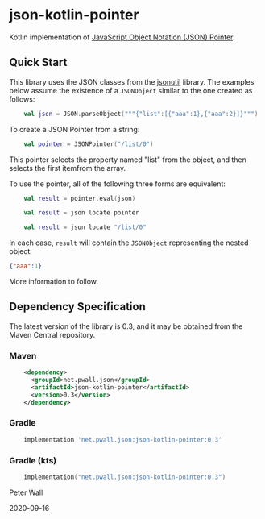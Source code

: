 # json-kotlin-pointer

Kotlin implementation of [JavaScript Object Notation (JSON) Pointer](https://tools.ietf.org/html/rfc6901).

## Quick Start

This library uses the JSON classes from the [jsonutil](https://github.com/pwall567/jsonutil) library.
The examples below assume the existence of a `JSONObject` similar to the one created as follows:
```kotlin
    val json = JSON.parseObject("""{"list":[{"aaa":1},{"aaa":2}]}""")
```

To create a JSON Pointer from a string:
```kotlin
    val pointer = JSONPointer("/list/0")
```
This pointer selects the property named "list" from the object, and then selects the first itemfrom the array.

To use the pointer, all of the following three forms are equivalent:
```kotlin
    val result = pointer.eval(json)
```
```kotlin
    val result = json locate pointer
```
```kotlin
    val result = json locate "/list/0"
```
 In each case, `result` will contain the `JSONObject` representing the nested object:
 ```json
{"aaa":1}
```
 
More information to follow.

## Dependency Specification

The latest version of the library is 0.3, and it may be obtained from the Maven Central repository.

### Maven
```xml
    <dependency>
      <groupId>net.pwall.json</groupId>
      <artifactId>json-kotlin-pointer</artifactId>
      <version>0.3</version>
    </dependency>
```
### Gradle
```groovy
    implementation 'net.pwall.json:json-kotlin-pointer:0.3'
```
### Gradle (kts)
```kotlin
    implementation("net.pwall.json:json-kotlin-pointer:0.3")
```

Peter Wall

2020-09-16
